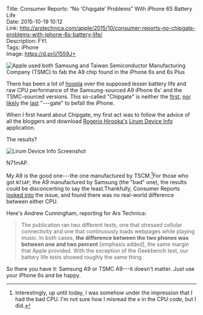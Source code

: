 Title: Consumer Reports: “No ‘Chipgate’ Problems” With iPhone 6S Battery Life  
Date: 2015-10-19 10:12  
Link: http://arstechnica.com/apple/2015/10/consumer-reports-no-chipgate-problems-with-iphone-6s-battery-life/  
Description: FYI.  
Tags: iPhone  
Image: https://d.pr/i/1559J+  

![Apple used both Samsung and Taiwan Semiconductor Manufacturing Company (TSMC) to fab the A9 chip found in the iPhone 6s and 6s Plus][1]

There has been a lot of [hoopla][2] over the supposed lesser battery life and raw CPU performance of the Samsung-sourced A9 iPhone 6s' and the TSMC-sourced versions. This so-called "Chipgate" is neither the [first][3], [nor][4] [likely][5] the [last][6] "---gate" to befall the iPhone.

When I first heard about Chipgate, my first act was to follow the advice of all the bloggers and download [Rogerio Hirooka's][7] [Lirum Device Info][8] application.

The results?

![Lirum Device Info Screenshot][9]
<!-- {.small} -->

N71mAP.

My A9 is the good one---the one manufactured by TSCM.[^1]For those who got `N71AP`, the A9 manufactured by Samsung (the "bad" one), the results could be disconcerting to say the least.Thankfully, Consumer Reports [looked into][10] the issue, and found there was no real-world difference between either CPU.

Here's Andrew Cunningham, reporting for Ars Technica:

> The publication ran two different tests, one that stressed cellular connectivity and one that continuously loads webpages while playing music. In both cases, **the difference between the two phones was between one and two percent** [emphasis added], the same margin that Apple provided. With the exception of the Geekbench test, our battery life tests showed roughly the same thing.

So there you have it: Samsung A9 or TSMC A9---it doesn't matter. Just use your iPhone 6s and be happy.

[^1]: Interestingly, up until today, I was somehow under the impression that I had the bad CPU. I'm not sure how I misread the `m` in the CPU code, but I did. 

[1]: https://d.pr/i/1559J+ "Chipgate"
[2]: http://bgr.com/2015/10/16/iphone-6s-iphone-7-chipgate-a10/ "Shipmate explained"
[3]: http://www.wsj.com/articles/SB10001424052748704913304575371131458273498 "WSJ: Steve Jobs takes on Antennagate"
[4]: http://www.anandtech.com/show/6330/the-iphone-5-review/3 "AnandTech reviewing the iPhone 5"
[5]: http://gizmodo.com/the-iphone-5s-motion-sensors-are-totally-screwed-up-1440286727 "Motiongate"
[6]: http://bgr.com/2014/09/25/iphone-6-bendgate-apple-response/ "Apple's response to 'Bendgate'"
[7]: https://twitter.com/rogerioth "Developer of Lirum Device Info"
[8]: https://itunes.apple.com/us/app/lirum-device-info-system-monitor/id591453716?mt=8&at=1l3vx9s "Lirum Device Info on the App Store"
[9]: https://d.pr/i/NlPI+ "Lirum Device Info Screenshot"
[10]: http://www.consumerreports.org/smartphones/battery-tests-find-no-chipgate-problems-in-the-iPhone-6s "Battery life the same on both versions of the A9"